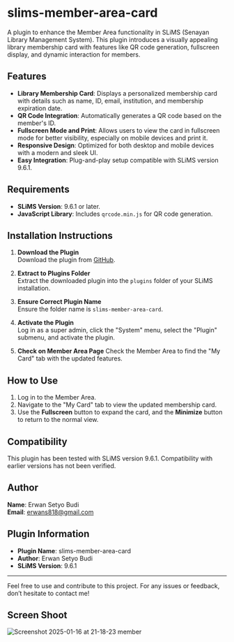 # slims-member-area-card

A plugin to enhance the Member Area functionality in SLiMS (Senayan Library Management System). This plugin introduces a visually appealing library membership card with features like QR code generation, fullscreen display, and dynamic interaction for members.

## Features
- **Library Membership Card**: Displays a personalized membership card with details such as name, ID, email, institution, and membership expiration date.
- **QR Code Integration**: Automatically generates a QR code based on the member's ID.
- **Fullscreen Mode and Print**: Allows users to view the card in fullscreen mode for better visibility, especially on mobile devices and print it.
- **Responsive Design**: Optimized for both desktop and mobile devices with a modern and sleek UI.
- **Easy Integration**: Plug-and-play setup compatible with SLiMS version 9.6.1.

## Requirements
- **SLiMS Version**: 9.6.1 or later.
- **JavaScript Library**: Includes `qrcode.min.js` for QR code generation.

## Installation Instructions
1. **Download the Plugin**  
   Download the plugin from [GitHub](https://github.com/erwansetyobudi/member_area_card).

2. **Extract to Plugins Folder**  
   Extract the downloaded plugin into the `plugins` folder of your SLiMS installation.

3. **Ensure Correct Plugin Name**  
   Ensure the folder name is `slims-member-area-card`.

4. **Activate the Plugin**  
   Log in as a super admin, click the "System" menu, select the "Plugin" submenu, and activate the plugin.
5. **Check on Member Area Page** 
   Check the Member Area to find the "My Card" tab with the updated features.


## How to Use
1. Log in to the Member Area.
2. Navigate to the "My Card" tab to view the updated membership card.
3. Use the **Fullscreen** button to expand the card, and the **Minimize** button to return to the normal view.

## Compatibility
This plugin has been tested with SLiMS version 9.6.1. Compatibility with earlier versions has not been verified.

## Author
**Name**: Erwan Setyo Budi  
**Email**: erwans818@gmail.com

## Plugin Information
- **Plugin Name**: slims-member-area-card
- **Author**: Erwan Setyo Budi
- **SLiMS Version**: 9.6.1

---
Feel free to use and contribute to this project. For any issues or feedback, don’t hesitate to contact me!



## Screen Shoot

![Screenshot 2025-01-16 at 21-18-23 member](https://github.com/user-attachments/assets/a0e8cb8c-3d26-4367-afc0-a88423af22e6)

